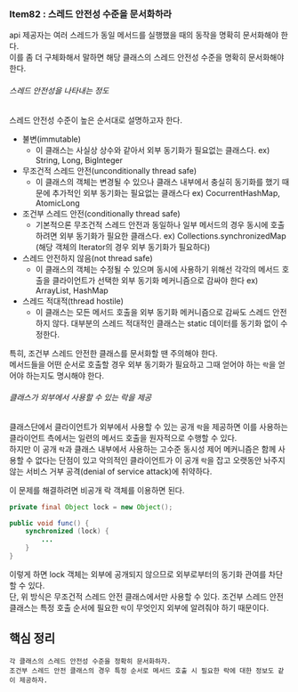 ### Item82 : 스레드 안전성 수준을 문서화하라

api 제공자는 여러 스레드가 동일 메서드를 실행했을 때의 동작을 명확히 문서화해야 한다.  
이를 좀 더 구체화해서 말하면 해당 클래스의 스레드 안전성 수준을 명확히 문서화해야 한다.

###### 스레드 안전성을 나타내는 정도
스레드 안전성 수준이 높은 순서대로 설명하고자 한다.
- 불변(immutable)
  - 이 클래스는 사실상 상수와 같아서 외부 동기화가 필요없는 클래스다. ex) String, Long, BigInteger
- 무조건적 스레드 안전(unconditionally thread safe)
  - 이 클래스의 객체는 변경될 수 있으나 클래스 내부에서 충실히 동기화를 했기 때문에 추가적인 외부 동기화는 필요없는 클래스다
  ex) CocurrentHashMap, AtomicLong
- 조건부 스레드 안전(conditionally thread safe)
  - 기본적으론 무조건적 스레드 안전과 동일하나 일부 메서드의 경우 동시에 호출하려면 외부 동기화가 필요한 클래스다.
  ex) Collections.synchronizedMap (해당 객체의 Iterator의 경우 외부 동기화가 필요하다)
- 스레드 안전하지 않음(not thread safe)
  - 이 클래스의 객체는 수정될 수 있으며 동시에 사용하기 위해선 각각의 메서드 호출을 클라이언트가 선택한 외부 동기화 메커니즘으로 감싸야 한다
  ex) ArrayList, HashMap
- 스레드 적대적(thread hostile)
  - 이 클래스는 모든 메서드 호출을 외부 동기화 메커니즘으로 감싸도 스레드 안전하지 않다. 대부분의 스레드 적대적인 클래스는 static 데이터를
  동기화 없이 수정한다.

특히, 조건부 스레드 안전한 클래스를 문서화할 땐 주의해야 한다.  
메서드들을 어떤 순서로 호출할 경우 외부 동기화가 필요하고 그때 얻어야 하는 `락`을 얻어야 하는지도 명시해야 한다.

###### 클래스가 외부에서 사용할 수 있는 락을 제공
클래스단에서 클라이언트가 외부에서 사용할 수 있는 공개 `락`을 제공하면 이를 사용하는 클라이언트 측에서는
일련의 메서드 호출을 원자적으로 수행할 수 있다.  
하지만 이 공개 `락`과 클래스 내부에서 사용하는 고수준 동시성 제어 메커니즘은 함께 사용할 수 없다는 단점이 있고
악의적인 클라이언트가 이 공개 `락`을 잡고 오랫동안 놔주지 않는 서비스 거부 공격(denial of service attack)에 취약하다.

이 문제를 해결하려면 비공개 락 객체를 이용하면 된다.
```java
private final Object lock = new Object();

public void func() {
    synchronized (lock) {
        ...
    }
}
```
이렇게 하면 lock 객체는 외부에 공개되지 않으므로 외부로부터의 동기화 관여를 차단할 수 있다.  
단, 위 방식은 무조건적 스레드 안전 클래스에서만 사용할 수 있다. 조건부 스레드 안전 클래스는 특정 호출 순서에 필요한 `락`이 무엇인지
외부에 알려줘야 하기 때문이다.

## 핵심 정리
    각 클래스의 스레드 안전성 수준을 정확히 문서화하자.
    조건부 스레드 안전 클래스의 경우 특정 순서로 메서드 호출 시 필요한 락에 대한 정보도 같이 제공하자.